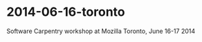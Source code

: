 2014-06-16-toronto
==================

Software Carpentry workshop at Mozilla Toronto, June 16-17 2014
